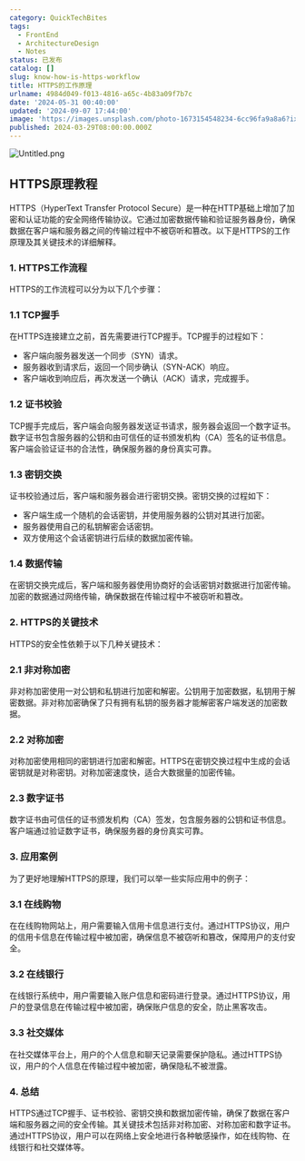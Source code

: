 ```yaml
---
category: QuickTechBites
tags:
  - FrontEnd
  - ArchitectureDesign
  - Notes
status: 已发布
catalog: []
slug: know-how-is-https-workflow
title: HTTPS的工作原理
urlname: 4984d049-f013-4816-a65c-4b83a09f7b7c
date: '2024-05-31 00:40:00'
updated: '2024-09-07 17:44:00'
image: 'https://images.unsplash.com/photo-1673154548234-6cc96fa9a8a6?ixlib=rb-4.0.3&q=85&fm=jpg&crop=entropy&cs=srgb'
published: 2024-03-29T08:00:00.000Z
---
```


![Untitled.png](https://prod-files-secure.s3.us-west-2.amazonaws.com/5d24fe63-e567-4804-86f9-9fdc62e13082/2950c759-0255-4c0a-becc-122aae8c82c0/Untitled.png?X-Amz-Algorithm=AWS4-HMAC-SHA256&X-Amz-Content-Sha256=UNSIGNED-PAYLOAD&X-Amz-Credential=ASIAZI2LB466X6P75NPZ%2F20250410%2Fus-west-2%2Fs3%2Faws4_request&X-Amz-Date=20250410T213351Z&X-Amz-Expires=3600&X-Amz-Security-Token=IQoJb3JpZ2luX2VjEDMaCXVzLXdlc3QtMiJHMEUCIQDRxBsDcxolMjPNURhR2p63PGILnje2v%2BvGlW4RkDu6jAIgKB97FrBGWHHyDAr7oBT1hSkS4Eu%2FU2kY3SX%2BNQm6ATIqiAQIrP%2F%2F%2F%2F%2F%2F%2F%2F%2F%2FARAAGgw2Mzc0MjMxODM4MDUiDOEUtgQZYtVSxqqc7yrcAzwtbcp3v%2BE0fN%2Fk8P02%2B2329MW8lShXpHGnXlJpngtU2dtn5qbC9ZBu38lkKeJ48V8VukvoSyL6cf1KkwTuaH5uB6%2F61R9Qa7YuROeTmTnwW8RRuY451aopDgf1g57BdTnvjEAKQhYRBqa7b2BX22ilfzumu4PWJ6sAImHwjQK%2FW%2FQxJm9CANaSxRlc7Yw1Qm6jrWcklwkGXA%2B%2BJ1BZ0Gc5daUutFyX9wRfbApubWlk57nATAozPVbPDhJ6YbGxN9REwFM%2FIX%2FMUZRo1b2kF%2BJZa4OjTTZVp79ArqUzhsd6SmJ3DjtJ0pCoNQm6TmC9CvgIfZrqfpWUFDJ1hDuLqbvhi%2F7C2G%2BCnVUy4e5QbEzo2AOuRL23txavzMP85AbxH0VkfjKaNy99nV4kzXZfkMY46IuS88wd%2BWIsD8udtG2L9vGiofa9N%2Fskt8%2FxpQfKT9d1yr7Oen%2FrHMpIRwwRyVUFosvLNB72SyDJAkhB9RzgEvRx%2Bt3BYKfttYfXcktNYCgwNzOA1FtZRUaAPwAedlVXsRljMBv9xCbgZ7nD%2FO6LbvWJlLwU6bqty6OY9iZQfqjsjda4Nnv4fUpEA9FW20UtH1SA5vfavC%2BNEd%2BSzPwatY9oBZkBpshGHqh8MJux4L8GOqUBnKJPQCRByX%2F69IdkLHiORX%2FwULXZ%2B5OvA1klKZgR1sElDDh1LQblid1nCQW0jcmO3vbxOz8w5k2BfbtRDuztSCq3qvvSOBsYrgh4FlEVXRakZYor8ubezOMB2LJTUZh1UAZjeQkkvS9PiwthcSMtkrB8ty8Sp6c%2FCD1NGq%2B8OsPajj94UjXMHGFZOBX7vPHkMHLZu%2FXQPYHvBJJjUo4fT%2BxK4brZ&X-Amz-Signature=b012a5c514037039f8c24b7ad42a07855695a25b0586650f9aefb8d611fed83a&X-Amz-SignedHeaders=host&x-id=GetObject)


## HTTPS原理教程


HTTPS（HyperText Transfer Protocol Secure）是一种在HTTP基础上增加了加密和认证功能的安全网络传输协议。它通过加密数据传输和验证服务器身份，确保数据在客户端和服务器之间的传输过程中不被窃听和篡改。以下是HTTPS的工作原理及其关键技术的详细解释。


### 1. HTTPS工作流程


HTTPS的工作流程可以分为以下几个步骤：


### 1.1 TCP握手


在HTTPS连接建立之前，首先需要进行TCP握手。TCP握手的过程如下：

- 客户端向服务器发送一个同步（SYN）请求。
- 服务器收到请求后，返回一个同步确认（SYN-ACK）响应。
- 客户端收到响应后，再次发送一个确认（ACK）请求，完成握手。

### 1.2 证书校验


TCP握手完成后，客户端会向服务器发送证书请求，服务器会返回一个数字证书。数字证书包含服务器的公钥和由可信任的证书颁发机构（CA）签名的证书信息。客户端会验证证书的合法性，确保服务器的身份真实可靠。


### 1.3 密钥交换


证书校验通过后，客户端和服务器会进行密钥交换。密钥交换的过程如下：

- 客户端生成一个随机的会话密钥，并使用服务器的公钥对其进行加密。
- 服务器使用自己的私钥解密会话密钥。
- 双方使用这个会话密钥进行后续的数据加密传输。

### 1.4 数据传输


在密钥交换完成后，客户端和服务器使用协商好的会话密钥对数据进行加密传输。加密的数据通过网络传输，确保数据在传输过程中不被窃听和篡改。


### 2. HTTPS的关键技术


HTTPS的安全性依赖于以下几种关键技术：


### 2.1 非对称加密


非对称加密使用一对公钥和私钥进行加密和解密。公钥用于加密数据，私钥用于解密数据。非对称加密确保了只有拥有私钥的服务器才能解密客户端发送的加密数据。


### 2.2 对称加密


对称加密使用相同的密钥进行加密和解密。HTTPS在密钥交换过程中生成的会话密钥就是对称密钥。对称加密速度快，适合大数据量的加密传输。


### 2.3 数字证书


数字证书由可信任的证书颁发机构（CA）签发，包含服务器的公钥和证书信息。客户端通过验证数字证书，确保服务器的身份真实可靠。


### 3. 应用案例


为了更好地理解HTTPS的原理，我们可以举一些实际应用中的例子：


### 3.1 在线购物


在在线购物网站上，用户需要输入信用卡信息进行支付。通过HTTPS协议，用户的信用卡信息在传输过程中被加密，确保信息不被窃听和篡改，保障用户的支付安全。


### 3.2 在线银行


在线银行系统中，用户需要输入账户信息和密码进行登录。通过HTTPS协议，用户的登录信息在传输过程中被加密，确保账户信息的安全，防止黑客攻击。


### 3.3 社交媒体


在社交媒体平台上，用户的个人信息和聊天记录需要保护隐私。通过HTTPS协议，用户的个人信息在传输过程中被加密，确保隐私不被泄露。


### 4. 总结


HTTPS通过TCP握手、证书校验、密钥交换和数据加密传输，确保了数据在客户端和服务器之间的安全传输。其关键技术包括非对称加密、对称加密和数字证书。通过HTTPS协议，用户可以在网络上安全地进行各种敏感操作，如在线购物、在线银行和社交媒体等。

